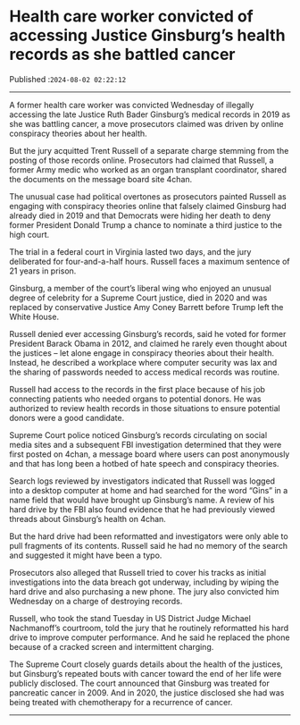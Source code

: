 # Health care worker convicted of accessing Justice Ginsburg’s health records as she battled cancer

Published :`2024-08-02 02:22:12`

---

A former health care worker was convicted Wednesday of illegally accessing the late Justice Ruth Bader Ginsburg’s medical records in 2019 as she was battling cancer, a move prosecutors claimed was driven by online conspiracy theories about her health.

But the jury acquitted Trent Russell of a separate charge stemming from the posting of those records online. Prosecutors had claimed that Russell, a former Army medic who worked as an organ transplant coordinator, shared the documents on the message board site 4chan.

The unusual case had political overtones as prosecutors painted Russell as engaging with conspiracy theories online that falsely claimed Ginsburg had already died in 2019 and that Democrats were hiding her death to deny former President Donald Trump a chance to nominate a third justice to the high court.

The trial in a federal court in Virginia lasted two days, and the jury deliberated for four-and-a-half hours. Russell faces a maximum sentence of 21 years in prison.

Ginsburg, a member of the court’s liberal wing who enjoyed an unusual degree of celebrity for a Supreme Court justice, died in 2020 and was replaced by conservative Justice Amy Coney Barrett before Trump left the White House.

Russell denied ever accessing Ginsburg’s records, said he voted for former President Barack Obama in 2012, and claimed he rarely even thought about the justices – let alone engage in conspiracy theories about their health. Instead, he described a workplace where computer security was lax and the sharing of passwords needed to access medical records was routine.

Russell had access to the records in the first place because of his job connecting patients who needed organs to potential donors. He was authorized to review health records in those situations to ensure potential donors were a good candidate.

Supreme Court police noticed Ginsburg’s records circulating on social media sites and a subsequent FBI investigation determined that they were first posted on 4chan, a message board where users can post anonymously and that has long been a hotbed of hate speech and conspiracy theories.

Search logs reviewed by investigators indicated that Russell was logged into a desktop computer at home and had searched for the word “Gins” in a name field that would have brought up Ginsburg’s name. A review of his hard drive by the FBI also found evidence that he had previously viewed threads about Ginsburg’s health on 4chan.

But the hard drive had been reformatted and investigators were only able to pull fragments of its contents. Russell said he had no memory of the search and suggested it might have been a typo.

Prosecutors also alleged that Russell tried to cover his tracks as initial investigations into the data breach got underway, including by wiping the hard drive and also purchasing a new phone. The jury also convicted him Wednesday on a charge of destroying records.

Russell, who took the stand Tuesday in US District Judge Michael Nachmanoff’s courtroom, told the jury that he routinely reformatted his hard drive to improve computer performance. And he said he replaced the phone because of a cracked screen and intermittent charging.

The Supreme Court closely guards details about the health of the justices, but Ginsburg’s repeated bouts with cancer toward the end of her life were publicly disclosed. The court announced that Ginsburg was treated for pancreatic cancer in 2009. And in 2020, the justice disclosed she had was being treated with chemotherapy for a recurrence of cancer.

---

